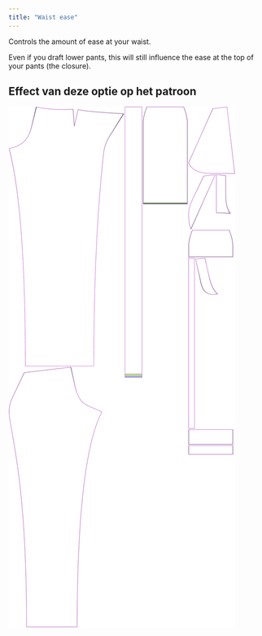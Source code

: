 ```yaml
---
title: "Waist ease"
---
```


Controls the amount of ease at your waist.

Even if you draft lower pants, this will still influence the ease at the top of your pants (the closure).

## Effect van deze optie op het patroon

![This image shows the effect of this option by superimposing several variants that have a different value for this option](charlie_waistease_sample.svg "Effect of this option on the pattern")
